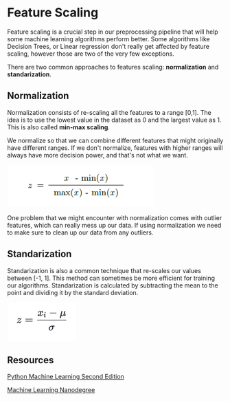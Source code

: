 # **Feature Scaling**

Feature scaling is a crucial step in our preprocessing pipeline that will help some machine learning algorithms perform better. Some algorithms like Decision Trees, or Linear regression don't really get affected by feature scaling, however those are two of the very few exceptions.

There are two common approaches to features scaling: **normalization** and **standarization**.

## **Normalization**

Normalization consists of re-scaling all the features to a range [0,1]. The idea is to use the lowest value in the dataset as 0 and the largest value as 1. This is also called **min-max scaling**. 

We normalize so that we can combine different features that might originally have different ranges. If we don't normalize, features with higher ranges will always have more decision power, and that's not what we want.

![min-max scaling](/images/min_max_scaling.png)

One problem that we might encounter with normalization comes with outlier features, which can really mess up our data. If using normalization we need to make sure to clean up our data from any outliers.

## **Standarization**

Standarization is also a common technique that re-scales our values between [-1, 1]. This method can sometimes be more efficient for training our algorithms. Standarization is calculated by subtracting the mean to the point and dividing it by the standard deviation.

![standarization](/images/standarization.png)


## **Resources**

[Python Machine Learning Second Edition](https://www.amazon.com/Python-Machine-Learning-scikit-learn-TensorFlow/dp/1787125939)

[Machine Learning Nanodegree](https://www.udacity.com/course/machine-learning-engineer-nanodegree--nd009t)
